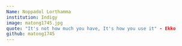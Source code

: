 ```yaml
---
Name: Noppadol Lorthamma
institution: Indigy
image: matong1745.jpg
quote: "It's not how much you have, It's how you use it" - Ekko
github: matong1745
---
```

